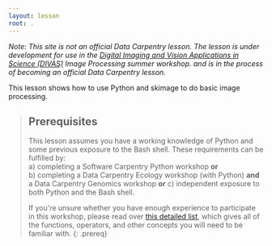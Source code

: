 ```yaml
---
layout: lesson
root: .
---
```


*Note: This site is not an official Data Carpentry lesson. The lesson
is under development for use in the 
[Digital Imaging and Vision Applications in Science (DIVAS)](http://www.doane.edu/divas-project)
Image Processing summer workshop. and is in the process of becoming an official Data Carpentry lesson.*

This lesson shows how to use Python and skimage to do basic image processing.

> ## Prerequisites
> 
> This lesson assumes you have a working knowledge of Python and some previous exposure to the Bash shell. 
> These requirements can be fulfilled by:  
> a) completing a Software Carpentry Python workshop **or**  
> b) completing a Data Carpentry Ecology workshop (with Python) **and** a Data Carpentry Genomics workshop **or**
> c) independent exposure to both Python and the Bash shell. 
> 
> If you're unsure whether you have enough experience to participate in this workshop, please read over
> [this detailed list](/prereqs/), which gives all of the functions, operators, and other concepts you will need
> to be familiar with.
{: .prereq}

